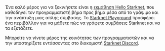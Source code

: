Ένα καλό μέρος για να ξεκινήσετε είναι η [εκμάθηση Hello Starknet](https://docs.starknet.io/documentation/), που καθοδηγεί τον προγραμματιστή βήμα προς βήμα μέσα από το γράψιμο και την ανάπτυξη μιας απλής σύμβασης. Το [Starknet Playground](https://starknet.io/playground/?lesson=starknet_contract) προσφέρει ένα περιβάλλον για να μάθετε πώς να γράφετε συμβάσεις Starknet και να τα εξετάζετε. 

Μπορείτε να γίνετε μέρος της κοινότητας των προγραμματιστών και να την υποστηρίξετε εντάσσοντας στο διακομιστή [Starknet Discord](https://discord.com/invite/QypNMzkHbc).